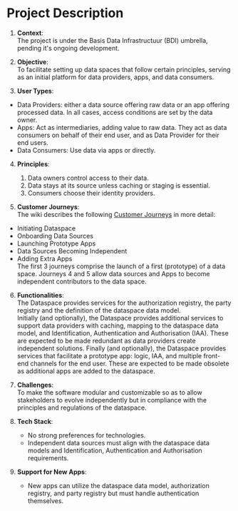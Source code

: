 # Project Description

1. **Context**:  
The project is under the Basis Data Infrastructuur (BDI) umbrella, pending it's ongoing development.

2. **Objective**:  
To facilitate setting up data spaces that follow certain principles, serving as an initial platform for data providers, apps, and data consumers.

3. **User Types**:
  - Data Providers: either a data source offering raw data or an app offering processed data. In all cases, access conditions are set by the data owner.
  - Apps: Act as intermediaries, adding value to raw data. They act as data consumers on behalf of their end user, and as Data Provider for their end users.
  - Data Consumers: Use data via apps or directly.

4. **Principles**:
    1. Data owners control access to their data.
    2. Data stays at its source unless caching or staging is essential.
    3. Consumers choose their identity providers.

5. **Customer Journeys**:  
The wiki describes the following [Customer Journeys](/Poort8.Dataspace.Wiki/customerjourneys.md) in more detail:
 - Initiating Dataspace
 - Onboarding Data Sources
 - Launching Prototype Apps
 - Data Sources Becoming Independent
 - Adding Extra Apps  
The first 3 journeys comprise the launch of a first (prototype) of a data space. Journeys 4 and 5 allow data sources and Apps to become independent contributors to the data space.

6. **Functionalities**:  
The Dataspace provides services for the authorization registry, the party registry and the definition of the dataspace data model.  
Initially (and optionally), the Dataspace provides additional services to support data providers with caching, mapping to the dataspace data model, and Identification, Authentication and Authorisation (IAA). These are expected to be made redundant as data providers create independent solutions. 
Finally (and optionally), the Dataspace provides services that facilitate a prototype app: logic, IAA, and multiple front-end channels for the end user. These are expected to be made obsolete as additional apps are added to the dataspace.

7. **Challenges**:  
To make the software modular and customizable so as to allow stakeholders to evolve independently but in compliance with the principles and regulations of the dataspace.

8. **Tech Stack**:
    - No strong preferences for technologies.
    - Independent data sources must align with the dataspace data models and Identification, Authentication and Authorisation requirements.

9. **Support for New Apps**:
    - New apps can utilize the dataspace data model, authorization registry, and party registry but must handle authentication themselves.
